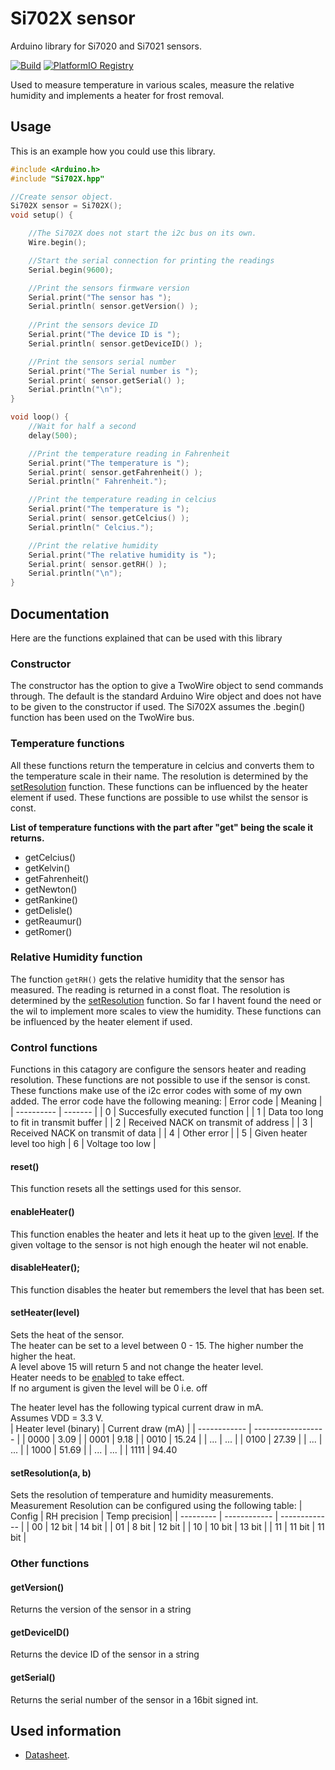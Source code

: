 # Si702X sensor
Arduino library for Si7020 and Si7021 sensors.  

[![Build](https://github.com/WilcoMatthijssen/Si702X/actions/workflows/platformio_run.yml/badge.svg)](https://github.com/WilcoMatthijssen/Si702X/actions/workflows/platformio_run.yml)
[![PlatformIO Registry](https://badges.registry.platformio.org/packages/wilcomatthijssen/library/Si702X.svg)](https://registry.platformio.org/libraries/wilcomatthijssen/Si702X)

Used to measure temperature in various scales, measure the relative humidity and implements a heater for frost removal.


## Usage
This is an example how you could use this library.
```cpp
#include <Arduino.h>
#include "Si702X.hpp"

//Create sensor object.
Si702X sensor = Si702X();
void setup() {

    //The Si702X does not start the i2c bus on its own.
    Wire.begin();

    //Start the serial connection for printing the readings
    Serial.begin(9600);

    //Print the sensors firmware version
    Serial.print("The sensor has ");
    Serial.println( sensor.getVersion() );
   
    //Print the sensors device ID
    Serial.print("The device ID is ");
    Serial.println( sensor.getDeviceID() );

    //Print the sensors serial number
    Serial.print("The Serial number is ");
    Serial.print( sensor.getSerial() );
    Serial.println("\n");
}

void loop() {
    //Wait for half a second
    delay(500);

    //Print the temperature reading in Fahrenheit
    Serial.print("The temperature is ");
    Serial.print( sensor.getFahrenheit() );
    Serial.println(" Fahrenheit.");

    //Print the temperature reading in celcius
    Serial.print("The temperature is ");
    Serial.print( sensor.getCelcius() );
    Serial.println(" Celcius.");

    //Print the relative humidity
    Serial.print("The relative humidity is ");
    Serial.print( sensor.getRH() );
    Serial.println("\n");
}
```

## Documentation
Here are the functions explained that can be used with this library

### Constructor
The constructor has the option to give a TwoWire object to send commands through. The default is the standard Arduino Wire object and does not have to be given to the constructor if used. The Si702X assumes the .begin() function has been used on the TwoWire bus.

### Temperature functions
All these functions return the temperature in celcius and converts them to the temperature scale in their name. The resolution is determined by the [setResolution](#-setResolution(a,-b)) function. These functions can be influenced by the heater element if used. These functions are possible to use whilst the sensor is const.

**List of temperature functions with the part after "get" being the scale it returns.**
- getCelcius()
- getKelvin()
- getFahrenheit()
- getNewton()
- getRankine()
- getDelisle()
- getReaumur()
- getRomer()

### Relative Humidity function
The function ``` getRH() ``` gets the relative humidity that the sensor has measured. The reading is returned in a const float. The resolution is determined by the [setResolution](#-setResolution(a,-b)) function. So far I havent found the need or the wil to implement more scales to view the humidity. These functions can be influenced by the heater element if used.

### Control functions
Functions in this catagory are configure the sensors heater and reading resolution.
These functions are not possible to use if the sensor is const. These functions make use of the i2c error codes with some of my own added. The error code have the following meaning:
| Error code | Meaning | 
| ---------- | ------- |
| 0 | Succesfully executed function |
| 1 | Data too long to fit in transmit buffer |
| 2 | Received NACK on transmit of address |
| 3 | Received NACK on transmit of data |
| 4 | Other error |
| 5 | Given heater level too high
| 6 | Voltage too low |

####    reset()
This function resets all the settings used for this sensor.

####    enableHeater()
This function enables the heater and lets it heat up to the given [level](#-setHeater()). If the given voltage to the sensor is not high enough the heater wil not enable.

####    disableHeater();
This function disables the heater but remembers the level that has been set.

####    setHeater(level)
Sets the heat of the sensor.  
The heater can be set to a level between 0 - 15. The higher number the higher the heat.  
A level above 15 will return 5 and not change the heater level.  
Heater needs to be [enabled](#-enableHeater()) to take effect.  
If no argument is given the level will be 0 i.e. off  

The heater level has the following typical current draw in mA.  
Assumes VDD = 3.3 V.  
| Heater level (binary) | Current draw (mA)  |
| ------------ | ------------------ |
| 0000 | 3.09 |
| 0001 | 9.18 |
| 0010 | 15.24 |
| ...  | ... |
| 0100 | 27.39 |
| ...  | ... | 
| 1000 | 51.69 |
| ...  | ... |
| 1111 | 94.40


####    setResolution(a, b)
Sets the resolution of temperature and humidity measurements.
Measurement Resolution can be configured using the following table:
| Config    | RH precision  | Temp precision|
| --------- | ------------  | ------------- |
| 00        | 12 bit        |  14 bit       |
| 01        | 8 bit         |  12 bit       |
| 10        | 10 bit        |  13 bit       |
| 11        | 11 bit        |  11 bit       |

### Other functions

####    getVersion()
Returns the version of the sensor in a string

####    getDeviceID()
Returns the device ID of the sensor in a string

####    getSerial()
Returns the serial number of the sensor in a 16bit signed int.


## Used information
- [Datasheet](https://www.silabs.com/documents/public/data-sheets/Si7021-A20.pdf).
